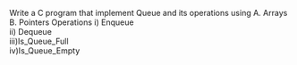 Write a C program that implement Queue and its operations using 
A. Arrays  
B. Pointers
Operations
i) Enqueue  
ii) Dequeue    
iii)Is_Queue_Full   
iv)Is_Queue_Empty
